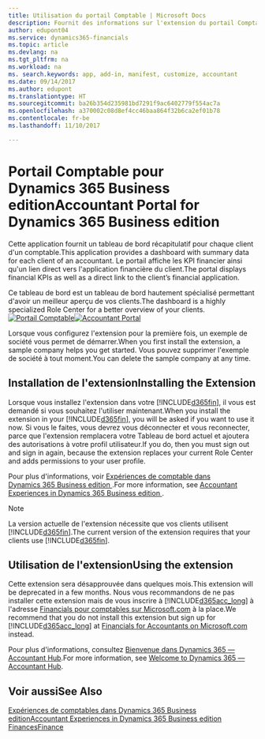 ```yaml
---
title: Utilisation du portail Comptable | Microsoft Docs
description: Fournit des informations sur l'extension du portail Comptable.
author: edupont04
ms.service: dynamics365-financials
ms.topic: article
ms.devlang: na
ms.tgt_pltfrm: na
ms.workload: na
ms. search.keywords: app, add-in, manifest, customize, accountant
ms.date: 09/14/2017
ms.author: edupont
ms.translationtype: HT
ms.sourcegitcommit: ba26b354d235981bd7291f9ac6402779f554ac7a
ms.openlocfilehash: a370002c08d8ef4cc46baa864f32b6ca2ef01b78
ms.contentlocale: fr-be
ms.lasthandoff: 11/10/2017

---
```

# <a name="accountant-portal-for-dynamics-365-business-edition"></a><span data-ttu-id="23753-103">Portail Comptable pour Dynamics 365 Business edition</span><span class="sxs-lookup"><span data-stu-id="23753-103">Accountant Portal for Dynamics 365 Business edition</span></span>
<span data-ttu-id="23753-104">Cette application fournit un tableau de bord récapitulatif pour chaque client d'un comptable.</span><span class="sxs-lookup"><span data-stu-id="23753-104">This application provides a dashboard with summary data for each client of an accountant.</span></span> <span data-ttu-id="23753-105">Le portail affiche les KPI financier ainsi qu'un lien direct vers l'application financière du client.</span><span class="sxs-lookup"><span data-stu-id="23753-105">The portal displays financial KPIs as well as a direct link to the client’s financial application.</span></span>  

<span data-ttu-id="23753-106">Ce tableau de bord est un tableau de bord hautement spécialisé permettant d'avoir un meilleur aperçu de vos clients.</span><span class="sxs-lookup"><span data-stu-id="23753-106">The dashboard is a highly specialized Role Center for a better overview of your clients.</span></span>  
<span data-ttu-id="23753-107">[![Portail Comptable](./media/ui-extensions-accportal/accountant-portal.png)](https://go.microsoft.com/fwlink/?linkid=851257)</span><span class="sxs-lookup"><span data-stu-id="23753-107">[![Accountant Portal](./media/ui-extensions-accportal/accountant-portal.png)](https://go.microsoft.com/fwlink/?linkid=851257)</span></span>

<span data-ttu-id="23753-108">Lorsque vous configurez l'extension pour la première fois, un exemple de société vous permet de démarrer.</span><span class="sxs-lookup"><span data-stu-id="23753-108">When you first install the extension, a sample company helps you get started.</span></span> <span data-ttu-id="23753-109">Vous pouvez supprimer l'exemple de société à tout moment.</span><span class="sxs-lookup"><span data-stu-id="23753-109">You can delete the sample company at any time.</span></span>  

## <a name="installing-the-extension"></a><span data-ttu-id="23753-110">Installation de l'extension</span><span class="sxs-lookup"><span data-stu-id="23753-110">Installing the Extension</span></span>
<span data-ttu-id="23753-111">Lorsque vous installez l'extension dans votre [!INCLUDE[d365fin](includes/d365fin_md.md)], il vous est demandé si vous souhaitez l'utiliser maintenant.</span><span class="sxs-lookup"><span data-stu-id="23753-111">When you install the extension in your [!INCLUDE[d365fin](includes/d365fin_md.md)], you will be asked if you want to use it now.</span></span> <span data-ttu-id="23753-112">Si vous le faites, vous devrez vous déconnecter et vous reconnecter, parce que l'extension remplacera votre Tableau de bord actuel et ajoutera des autorisations à votre profil utilisateur.</span><span class="sxs-lookup"><span data-stu-id="23753-112">If you do, then you must sign out and sign in again, because the extension replaces your current Role Center and adds permissions to your user profile.</span></span>  

<span data-ttu-id="23753-113">Pour plus d'informations, voir [Expériences de comptable dans Dynamics 365 Business edition ](finance-accounting.md).</span><span class="sxs-lookup"><span data-stu-id="23753-113">For more information, see [Accountant Experiences in Dynamics 365 Business edition ](finance-accounting.md).</span></span>  

> [!NOTE]  
>  <span data-ttu-id="23753-114">La version actuelle de l'extension nécessite que vos clients utilisent [!INCLUDE[d365fin](includes/d365fin_md.md)].</span><span class="sxs-lookup"><span data-stu-id="23753-114">The current version of the extension requires that your clients use [!INCLUDE[d365fin](includes/d365fin_md.md)].</span></span>  

## <a name="using-the-extension"></a><span data-ttu-id="23753-115">Utilisation de l'extension</span><span class="sxs-lookup"><span data-stu-id="23753-115">Using the extension</span></span>
<span data-ttu-id="23753-116">Cette extension sera désapprouvée dans quelques mois.</span><span class="sxs-lookup"><span data-stu-id="23753-116">This extension will be deprecated in a few months.</span></span> <span data-ttu-id="23753-117">Nous vous recommandons de ne pas installer cette extension mais de vous inscrire à [!INCLUDE[d365acc_long](includes/d365acc_long_md.md)] à l'adresse [Financials pour comptables sur Microsoft.com](https://www.microsoft.com/en-us/dynamics365/financial-insights-for-accountants) à la place.</span><span class="sxs-lookup"><span data-stu-id="23753-117">We recommend that you do not install this extension but sign up for [!INCLUDE[d365acc_long](includes/d365acc_long_md.md)] at [Financials for Accountants on Microsoft.com](https://www.microsoft.com/en-us/dynamics365/financial-insights-for-accountants) instead.</span></span>

<span data-ttu-id="23753-118">Pour plus d'informations, consultez [Bienvenue dans Dynamics 365 — Accountant Hub](/dynamics365/accountants/index.md).</span><span class="sxs-lookup"><span data-stu-id="23753-118">For more information, see [Welcome to Dynamics 365 — Accountant Hub](/dynamics365/accountants/index.md).</span></span>  

## <a name="see-also"></a><span data-ttu-id="23753-119">Voir aussi</span><span class="sxs-lookup"><span data-stu-id="23753-119">See Also</span></span>
[<span data-ttu-id="23753-120">Expériences de comptables dans Dynamics 365 Business edition</span><span class="sxs-lookup"><span data-stu-id="23753-120">Accountant Experiences in Dynamics 365 Business edition </span></span>](finance-accounting.md)  
[<span data-ttu-id="23753-121">Finances</span><span class="sxs-lookup"><span data-stu-id="23753-121">Finance</span></span>](finance.md)  

